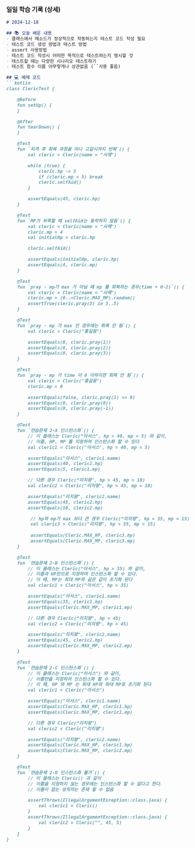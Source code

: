### 일일 학습 기록 (상세)
```markdown
# 2024-12-18

## 📚 오늘 배운 내용
- 클래스에서 메소드가 정상적으로 작동하는지 테스트 코드 작성 필요
- 테스트 코드 생성 방법과 테스트 방법
- assert 사용방법
- 테스트 코드 작성시 어떠한 목적으로 테스트하는지 명시할 것
- 테스트할 때는 다양한 시나리오 테스트하기
- 테스트 함수 이름 아무렇게나 상관없음 (``사용 좋음)

## 💻 예제 코드
```kotlin
class ClericTest {

    @Before
    fun setUp() {
    }

    @After
    fun tearDown() {
    }

    @Test
    fun `피격 후 회복 과정을 마나 고갈시까지 반복`() {
        val cleric = Cleric(name = "사제")

        while (true) {
            cleric.hp -= 5
            if (cleric.mp < 5) break
            cleric.selfAid()
        }

        assertEquals(45, cleric.hp)
    }

    @Test
    fun `MP가 부족할 때 selfAid는 동작하지 않음`() {
        val cleric = Cleric(name = "사제")
        cleric.mp = 4
        val initialHp = cleric.hp

        cleric.selfAid()

        assertEquals(initialHp, cleric.hp)
        assertEquals(4, cleric.mp)
    }

    @Test
    fun `pray - mp가 max 가 아닐 때 mp 를 회복하는 경우(time + 0~2)`() {
        val cleric = Cleric(name = "사제")
        cleric.mp = (0..<Cleric.MAX_MP).random()
        assertTrue(cleric.pray(3) in 3..5)
    }

    @Test
    fun `pray - mp 가 max 인 경우에는 회복 안 됨`() {
        val cleric = Cleric("홍길동")

        assertEquals(0, cleric.pray(1))
        assertEquals(0, cleric.pray(2))
        assertEquals(0, cleric.pray(3))
    }

    @Test
    fun `pray - mp 가 time 이 0 이하이면 회복 안 됨`() {
        val cleric = Cleric("홍길동")
        cleric.mp = 0

        assertEquals(false, cleric.pray(1) == 0)
        assertEquals(0, cleric.pray(0))
        assertEquals(0, cleric.pray(-1))
    }

    @Test
    fun `연습문제 2-A 인스턴스화`() {
        // 이 클래스는 Cleric(“아서스", hp = 40, mp = 5) 와 같이,
        // 이름, HP, MP 를 지정하여 인스턴스화 할 수 있다
        val cleric1 = Cleric("아서스", hp = 40, mp = 5)

        assertEquals("아서스", cleric1.name)
        assertEquals(40, cleric1.hp)
        assertEquals(5, cleric1.mp)

        // 다른 경우 Cleric(“리치왕", hp = 45, mp = 10)
        val cleric2 = Cleric("리치왕", hp = 45, mp = 10)

        assertEquals("리치왕", cleric2.name)
        assertEquals(45, cleric2.hp)
        assertEquals(10, cleric2.mp)

         // hp와 mp가 max 보다 큰 경우 Cleric(“리치왕", hp = 55, mp = 15)
         val cleric3 = Cleric("리치왕", hp = 55, mp = 15)
    
         assertEquals(Cleric.MAX_HP, cleric3.hp)
         assertEquals(Cleric.MAX_MP, cleric3.mp)
    }

    @Test
    fun `연습문제 2-B 인스턴스화`() {
        // 이 클래스는 Cleric(“아서스", hp = 35) 와 같이,
        // 이름과 HP만으로 지정하여 인스턴스화 할 수 있다.
        // 이 때, MP는 최대 MP와 같은 값이 초기화 된다
        val cleric1 = Cleric("아서스", hp = 35)

        assertEquals("아서스", cleric1.name)
        assertEquals(35, cleric1.hp)
        assertEquals(Cleric.MAX_MP, cleric1.mp)

        // 다른 경우 Cleric(“리치왕", hp = 45)
        val cleric2 = Cleric("리치왕", hp = 45)

        assertEquals("리치왕", cleric2.name)
        assertEquals(45, cleric2.hp)
        assertEquals(Cleric.MAX_MP, cleric2.mp)
    }

    @Test
    fun `연습문제 2-C 인스턴스화`() {
        // 이 클래스는 Cleric(“아서스") 와 같이,
        // 이름만을 지정하여 인스턴스화 할 수 있다.
        // 이 때, HP 와 MP 는 최대 HP와 최대 MP로 초기화 된다
        val cleric1 = Cleric("아서스")

        assertEquals("아서스", cleric1.name)
        assertEquals(Cleric.MAX_HP, cleric1.hp)
        assertEquals(Cleric.MAX_MP, cleric1.mp)

        // 다른 경우 Cleric(“리치왕")
        val cleric2 = Cleric("리치왕")

        assertEquals("리치왕", cleric2.name)
        assertEquals(Cleric.MAX_HP, cleric1.hp)
        assertEquals(Cleric.MAX_MP, cleric2.mp)
    }

    @Test
    fun `연습문제 2-D 인스턴스화 불가`() {
        // 이 클래스는 Cleric() 과 같이
        // 이름을 지정하지 않는 경우에는 인스턴스화 할 수 없다고 한다.
        // 이름이 없는 성직자는 존재 할 수 없음

        assertThrows(IllegalArgumentException::class.java) {
            val cleric1 = Cleric()
        }
        assertThrows(IllegalArgumentException::class.java) {
            val cleric2 = Cleric("", 45, 5)
        }
    }
}

```